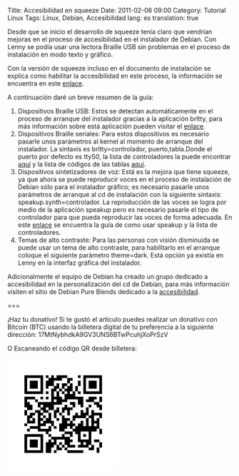 Title: Accesibilidad en squeeze
Date: 2011-02-06 09:00
Category: Tutorial Linux
Tags: Linux, Debian, Accesibilidad
lang: es
translation: true

Desde que se inicio el desarrollo de squeeze tenía claro que vendrían mejoras en el proceso de accesibilidad en el instalador de Debian. Con Lenny se podía usar una lectora Braille USB sin problemas en el proceso de instalación en modo texto y gráfico.


Con la versión de squeeze incluso en el documento de instalación se explica como habilitar la accesibilidad en este proceso, la información se encuentra en este [enlace](http://www.debian.org/releases/stable/i386/ch05s02.html.es).

A continuación daré un breve resumen de la guía:

1. Dispositivos Braille USB: Estos se detectan automáticamente en el proceso de arranque del instalador gracias a la aplicación brltty, para más información sobre está aplicación pueden visitar el [enlace](http://www.mielke.cc/brltty/doc/drivers/).
2. Dispositivos Braille seriales: Para estos dispositivos es necesario pasarle unos parámetros al kernel al momento de arranque del instalador. La sintaxis es brltty=controlador, puerto,tabla.Donde el puerto por defecto es ttyS0, la lista de controladores la puede encontrar [aquí](http://www.mielke.cc/brltty/doc/Manual-BRLTTY/English/BRLTTY-11.html) y la lista de códigos de las tablas [aquí](http://www.mielke.cc/brltty/doc/Manual-BRLTTY/English/BRLTTY-6.html).
3. Dispositivos sintetizadores de voz: Está es la mejora que tiene squeeze, ya que ahora se puede reproducir voces en el proceso de instalación de Debian sólo para el instalador gráfico; es necesario pasarle unos parámetros de arranque al cd de instalación con la siguiente sintaxis: speakup.synth=controlador. La reproducción de las voces se logra por medio de la aplicación speakup pero es necesario pasarle el tipo de controlador para que pueda reproducir las voces de forma adecuada. En este [enlace](http://www.linux-speakup.org/spkguide.txt) se encuentra la guía de como usar speakup y la lista de controladores.
4. Temas de alto contraste: Para las personas con visión disminuida se puede usar un tema de alto contraste, para habilitarlo en el arranque coloque el siguiente parámetro theme=dark. Está opción ya existía en Lenny en la interfaz gráfica del instalador.

Adicionalmente el equipo de Debian ha creado un grupo dedicado a accesibilidad en la personalización del cd de Debian, para más información visiten el sitio de Debian Pure Blends dedicado a la [accesibilidad](http://www.debian.org/devel/debian-accessibility/).




===

¡Haz tu donativo!
Si te gustó el artículo puedes realizar un donativo con Bitcoin (BTC)
usando la billetera digital de tu preferencia a la siguiente
dirección: 17MtNybhdkA9GV3UNS6BTwPcuhjXoPrSzV

O Escaneando el código QR desde billetera:

![17MtNybhdkA9GV3UNS6BTwPcuhjXoPrSzV](./images/17MtNybhdkA9GV3UNS6BTwPcuhjXoPrSzV.png)
